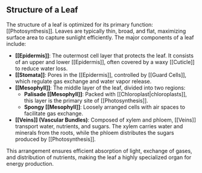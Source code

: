 ## Structure of a Leaf  
The structure of a leaf is optimized for its primary function: [[Photosynthesis]]. Leaves are typically thin, broad, and flat, maximizing surface area to capture sunlight efficiently. The major components of a leaf include:  

- **[[Epidermis]]**: The outermost cell layer that protects the leaf. It consists of an upper and lower [[Epidermis]], often covered by a waxy [[Cuticle]] to reduce water loss.  
- **[[Stomata]]**: Pores in the [[Epidermis]], controlled by [[Guard Cells]], which regulate gas exchange and water vapor release. 
- **[[Mesophyll]]**: The middle layer of the leaf, divided into two regions:  
  - **Palisade [[Mesophyll]]**: Packed with [[Chloroplast|chloroplasts]], this layer is the primary site of [[Photosynthesis]].  
  - **Spongy [[Mesophyll]]**: Loosely arranged cells with air spaces to facilitate gas exchange.  
- **[[Veins]] (Vascular Bundles)**: Composed of xylem and phloem, [[Veins]] transport water, nutrients, and sugars. The xylem carries water and minerals from the roots, while the phloem distributes the sugars produced by [[Photosynthesis]].  

This arrangement ensures efficient absorption of light, exchange of gases, and distribution of nutrients, making the leaf a highly specialized organ for energy production.  
